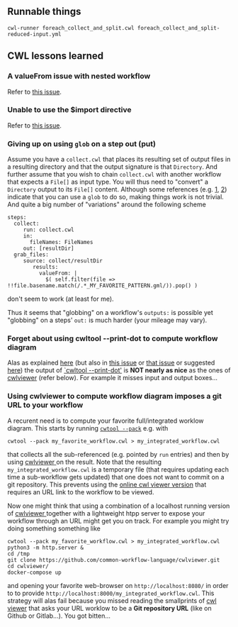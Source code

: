 
## Runnable things
```
cwl-runner foreach_collect_and_split.cwl foreach_collect_and_split-reduced-input.yml
```

## CWL lessons learned

### A valueFrom issue with nested workflow
Refer to [this issue](https://github.com/common-workflow-language/cwltool/issues/1203).

### Unable to use the $import directive
Refer to [this issue](https://github.com/common-workflow-language/cwltool/issues/1198).

### Giving up on using `glob` on a step out (put)
Assume you have a `collect.cwl` that places its resulting set of output files in a resulting directory and that the output signature is that `Directory`. And further assume that you wish to chain `collect.cwl` with another workflow that expects a `File[]` as input type. You will thus need to "convert" a `Directory` output to its `File[]` content.
Although some references (e.g. [1](https://www.biostars.org/p/283544/), [2](https://raw.githubusercontent.com/esanzgar/gluetools-cwl/master/playground/glob_not_working.cwl)) indicate that you can use a `glob` to do so, making things work is not trivial. And quite a big number of "variations" around the following scheme
```
steps:
  collect:
     run: collect.cwl
     in:
       fileNames: FileNames
     out: [resultDir]
  grab_files:
     source: collect/resultDir
        results:
          valueFrom: |
            $( self.filter(file => !!file.basename.match(/.*_MY_FAVORITE_PATTERN.gml/)).pop() )
```
don't seem to work (at least for me).

Thus it seems that "globbing" on a workflow's `outputs:` is possible yet "globbing" on a steps' `out:` is much harder (your mileage may vary).

### Forget about using cwltool --print-dot to compute workflow diagram
Alas as explained [here](https://www.biostars.org/p/366246/) (but also in [this issue](https://github.com/common-workflow-language/cwlviewer/issues/203) or [that issue](https://github.com/common-workflow-language/cwlviewer/issues/202) or suggested [here](https://github.com/common-workflow-language/cwltool/issues/7)) the output of [`cwltool --print-dot'](https://pypi.org/project/cwltool/) is **NOT nearly as nice** as the ones of [cwlviewer](https://github.com/common-workflow-language/cwlviewer) (refer below). For example it misses input and output boxes...

### Using cwlviewer to compute workflow diagram imposes a git URL to your workflow
A recurent need is to compute your favorite full/integrated worklow diagram. This starts by running [`cwtool --pack`](https://github.com/common-workflow-language/cwltool#combining-parts-of-a-workflow-into-a-single-document) e.g. with
```
cwtool --pack my_favorite_workflow.cwl > my_integrated_workflow.cwl
```
that collects all the sub-referenced (e.g. pointed by `run` entries) and then by using [cwlviewer ](https://github.com/common-workflow-language/cwlviewer) on the result. Note that the resulting `my_integrated_workflow.cwl` is a temporary file (that requires updating each time a sub-workflow gets updated) that one does not want to commit on a git repository.
This prevents using the [online cwl viewer version](https://view.commonwl.org/) that requires an URL link to the workflow to be viewed. 

Now one might think that using a combination of a localhost running version of [cwlviewer ](https://github.com/common-workflow-language/cwlviewer) together with a lightweight htpp server to expose your workflow through an URL might get you on track.
For example you might try doing something something like

```
cwtool --pack my_favorite_workflow.cwl > my_integrated_workflow.cwl
python3 -m http.server &
cd /tmp
git clone https://github.com/common-workflow-language/cwlviewer.git
cd cwlviewer/
docker-compose up
```
and opening your favorite web-browser on `http://localhost:8080/` in order to to provide `http://localhost:8000/my_integrated_workflow.cwl`.
This strategy will alas fail because you missed reading the smallprints of [cwl viewer](https://view.commonwl.org/) that asks your URL worklow to be a **Git repository URL** (like on Github or Gitlab...). You got bitten...

